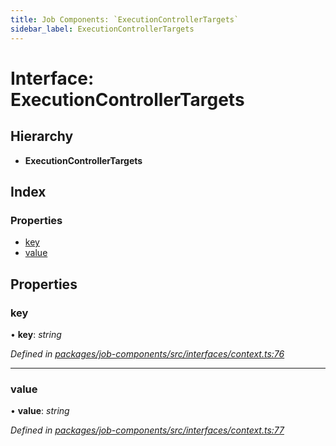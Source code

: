 ```yaml
---
title: Job Components: `ExecutionControllerTargets`
sidebar_label: ExecutionControllerTargets
---
```


# Interface: ExecutionControllerTargets

## Hierarchy

* **ExecutionControllerTargets**

## Index

### Properties

* [key](executioncontrollertargets.md#key)
* [value](executioncontrollertargets.md#value)

## Properties

###  key

• **key**: *string*

*Defined in [packages/job-components/src/interfaces/context.ts:76](https://github.com/terascope/teraslice/blob/f95bb5556/packages/job-components/src/interfaces/context.ts#L76)*

___

###  value

• **value**: *string*

*Defined in [packages/job-components/src/interfaces/context.ts:77](https://github.com/terascope/teraslice/blob/f95bb5556/packages/job-components/src/interfaces/context.ts#L77)*
